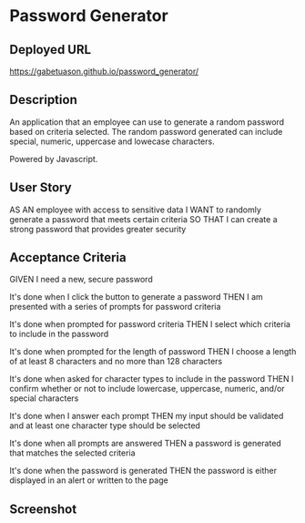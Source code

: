 # Password Generator

## Deployed URL
https://gabetuason.github.io/password_generator/

## Description
An application that an employee can use to generate a random password based on criteria selected. The random password generated can include special, numeric, uppercase and lowecase characters.

Powered by Javascript.

## User Story
AS AN employee with access to sensitive data
I WANT to randomly generate a password that meets certain criteria
SO THAT I can create a strong password that provides greater security

## Acceptance Criteria
GIVEN I need a new, secure password

It's done when I click the button to generate a password
THEN I am presented with a series of prompts for password criteria

It's done when prompted for password criteria
THEN I select which criteria to include in the password

It's done when prompted for the length of password
THEN I choose a length of at least 8 characters and no more than 128 characters

It's done when asked for character types to include in the password
THEN I confirm whether or not to include lowercase, uppercase, numeric, and/or special characters

It's done when I answer each prompt
THEN my input should be validated and at least one character type should be selected

It's done when all prompts are answered
THEN a password is generated that matches the selected criteria

It's done when the password is generated
THEN the password is either displayed in an alert or written to the page

## Screenshot

